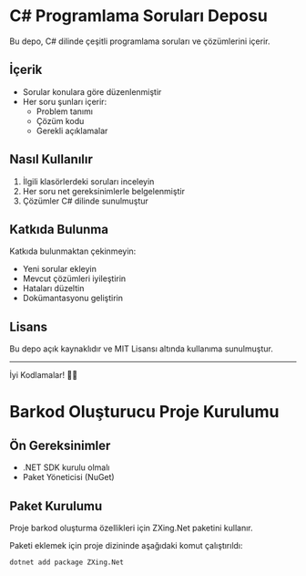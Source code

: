 # C# Programlama Soruları Deposu

Bu depo, C# dilinde çeşitli programlama soruları ve çözümlerini içerir.

## İçerik

- Sorular konulara göre düzenlenmiştir
- Her soru şunları içerir:
    - Problem tanımı 
    - Çözüm kodu
    - Gerekli açıklamalar

## Nasıl Kullanılır

1. İlgili klasörlerdeki soruları inceleyin
2. Her soru net gereksinimlerle belgelenmiştir
3. Çözümler C# dilinde sunulmuştur

## Katkıda Bulunma

Katkıda bulunmaktan çekinmeyin:
- Yeni sorular ekleyin
- Mevcut çözümleri iyileştirin
- Hataları düzeltin
- Dokümantasyonu geliştirin

## Lisans

Bu depo açık kaynaklıdır ve MIT Lisansı altında kullanıma sunulmuştur.

---
İyi Kodlamalar! 👨‍💻

# Barkod Oluşturucu Proje Kurulumu 

## Ön Gereksinimler
- .NET SDK kurulu olmalı
- Paket Yöneticisi (NuGet)

## Paket Kurulumu
Proje barkod oluşturma özellikleri için ZXing.Net paketini kullanır.

Paketi eklemek için proje dizininde aşağıdaki komut çalıştırıldı:
```bash
dotnet add package ZXing.Net
```

